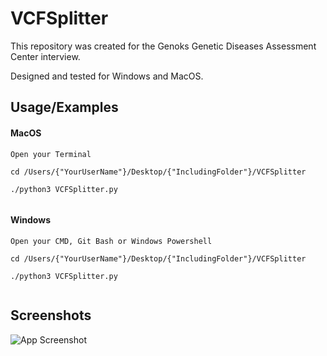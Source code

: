 
# VCFSplitter


This repository was created for the Genoks Genetic Diseases Assessment Center interview. 

Designed and tested for Windows and MacOS.


## Usage/Examples



#### MacOS

```
Open your Terminal

cd /Users/{"YourUserName"}/Desktop/{"IncludingFolder"}/VCFSplitter

./python3 VCFSplitter.py


```

#### Windows


```
Open your CMD, Git Bash or Windows Powershell

cd /Users/{"YourUserName"}/Desktop/{"IncludingFolder"}/VCFSplitter

./python3 VCFSplitter.py


```

## Screenshots

![App Screenshot](https://via.placeholder.com/468x300?text=App+Screenshot+Here)




